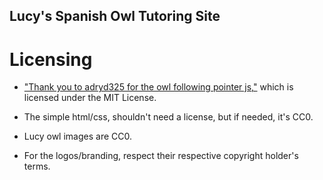 ## Lucy's Spanish Owl Tutoring Site

# Licensing
* ["Thank you to adryd325 for the owl following pointer js,"](https://github.com/adryd325/oneko.js) which is licensed under the MIT License.

* The simple html/css, shouldn't need a license, but if needed, it's CC0.

* Lucy owl images are CC0.

* For the logos/branding, respect their respective copyright holder's terms.
